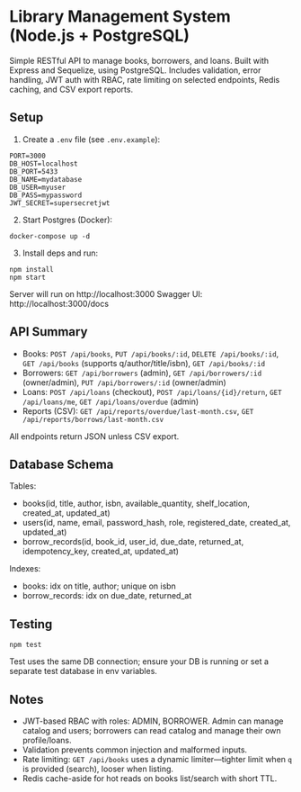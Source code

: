 # Library Management System (Node.js + PostgreSQL)

Simple RESTful API to manage books, borrowers, and loans. Built with Express and Sequelize, using PostgreSQL. Includes validation, error handling, JWT auth with RBAC, rate limiting on selected endpoints, Redis caching, and CSV export reports.

## Setup

1) Create a `.env` file (see `.env.example`):

```
PORT=3000
DB_HOST=localhost
DB_PORT=5433
DB_NAME=mydatabase
DB_USER=myuser
DB_PASS=mypassword
JWT_SECRET=supersecretjwt
```

2) Start Postgres (Docker):

```
docker-compose up -d
```

3) Install deps and run:

```
npm install
npm start
```

Server will run on http://localhost:3000
Swagger UI: http://localhost:3000/docs

## API Summary

- Books: `POST /api/books`, `PUT /api/books/:id`, `DELETE /api/books/:id`, `GET /api/books` (supports q/author/title/isbn), `GET /api/books/:id`
- Borrowers: `GET /api/borrowers` (admin), `GET /api/borrowers/:id` (owner/admin), `PUT /api/borrowers/:id` (owner/admin)
- Loans: `POST /api/loans` (checkout), `POST /api/loans/{id}/return`, `GET /api/loans/me`, `GET /api/loans/overdue` (admin)
- Reports (CSV): `GET /api/reports/overdue/last-month.csv`, `GET /api/reports/borrows/last-month.csv`

All endpoints return JSON unless CSV export.

## Database Schema

Tables:
- books(id, title, author, isbn, available_quantity, shelf_location, created_at, updated_at)
- users(id, name, email, password_hash, role, registered_date, created_at, updated_at)
- borrow_records(id, book_id, user_id, due_date, returned_at, idempotency_key, created_at, updated_at)

Indexes:
- books: idx on title, author; unique on isbn
- borrow_records: idx on due_date, returned_at

## Testing

```
npm test
```

Test uses the same DB connection; ensure your DB is running or set a separate test database in env variables.

## Notes

- JWT-based RBAC with roles: ADMIN, BORROWER. Admin can manage catalog and users; borrowers can read catalog and manage their own profile/loans.
- Validation prevents common injection and malformed inputs.
- Rate limiting: `GET /api/books` uses a dynamic limiter—tighter limit when `q` is provided (search), looser when listing.
- Redis cache-aside for hot reads on books list/search with short TTL.
